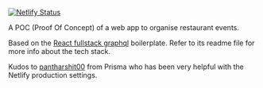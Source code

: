 [![Netlify Status](https://api.netlify.com/api/v1/badges/cadd0e3b-5e7b-4495-b975-b292e07ca106/deploy-status)](https://app.netlify.com/sites/tablefriends/deploys)

A POC (Proof Of Concept) of a web app to organise restaurant events.

Based on the [React fullstack graphql](https://github.com/graphql-boilerplates/react-fullstack-graphql) boilerplate. Refer to its readme file for more info about the tech stack.

Kudos to [pantharshit00](https://github.com/pantharshit00) from Prisma who has been very helpful with the Netlify production settings.
